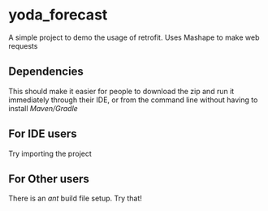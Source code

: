 # yoda_forecast
A simple project to demo the usage of retrofit. Uses Mashape to make web requests

## Dependencies
This should make it easier for people to download the zip and run it immediately through their IDE, or from the command line without having to install *Maven/Gradle*

## For IDE users
Try importing the project

## For Other users
There is an *ant* build file setup. Try that!
